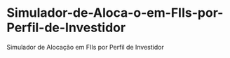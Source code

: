 # Simulador-de-Aloca-o-em-FIIs-por-Perfil-de-Investidor
Simulador de Alocação em FIIs por Perfil de Investidor
